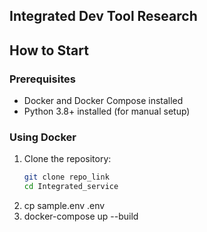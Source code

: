## Integrated Dev Tool Research

## How to Start

### Prerequisites
- Docker and Docker Compose installed
- Python 3.8+ installed (for manual setup)

### Using Docker

1. Clone the repository:
   ```sh
   git clone repo_link
   cd Integrated_service
2. cp sample.env .env
3. docker-compose up --build